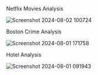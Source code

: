 Netflix Movies Analysis

![Screenshot 2024-08-02 100724](https://github.com/user-attachments/assets/89dc9d01-de86-45e8-83c5-c639e2b92904)

Boston Crime Analysis

![Screenshot 2024-08-01 171758](https://github.com/user-attachments/assets/fc504216-1f45-4bc7-8dda-6f4e9145e0d5)

Hotel Analysis

![Screenshot 2024-08-01 091943](https://github.com/user-attachments/assets/308bdad2-7213-4e55-bf1b-2c618096e212)
